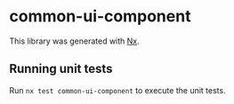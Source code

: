 # common-ui-component

This library was generated with [Nx](https://nx.dev).

## Running unit tests

Run `nx test common-ui-component` to execute the unit tests.

